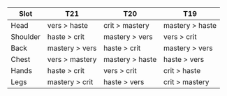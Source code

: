 | Slot     | T21             | T20             | T19             |
|----------|-----------------|-----------------|-----------------|
| Head     | vers > haste    | crit > mastery  | mastery > haste |
| Shoulder | haste > crit    | mastery > vers  | vers > crit     |
| Back     | mastery > vers  | haste > crit    | mastery > vers  |
| Chest    | vers > mastery  | mastery > haste | haste > vers    |
| Hands    | haste > crit    | vers > crit     | crit > haste    |
| Legs     | mastery > crit  | haste > vers    | crit > mastery  |
